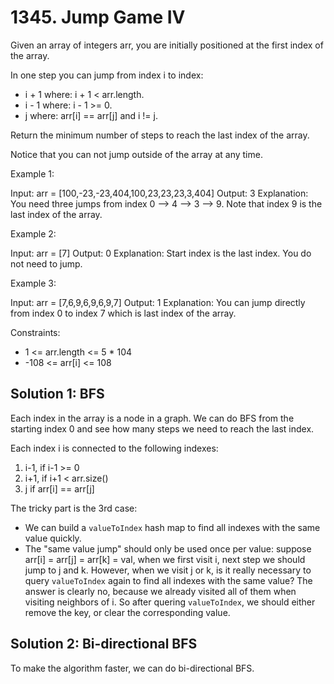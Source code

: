 # 1345. Jump Game IV
Given an array of integers arr, you are initially positioned at the first index of the array.

In one step you can jump from index i to index:

* i + 1 where: i + 1 < arr.length.
* i - 1 where: i - 1 >= 0.
* j where: arr[i] == arr[j] and i != j.

Return the minimum number of steps to reach the last index of the array.

Notice that you can not jump outside of the array at any time.

Example 1:

Input: arr = [100,-23,-23,404,100,23,23,23,3,404]
Output: 3
Explanation: You need three jumps from index 0 --> 4 --> 3 --> 9. Note that index 9 is the last index of the array.

Example 2:

Input: arr = [7]
Output: 0
Explanation: Start index is the last index. You do not need to jump.

Example 3:

Input: arr = [7,6,9,6,9,6,9,7]
Output: 1
Explanation: You can jump directly from index 0 to index 7 which is last index of the array.

Constraints:

* 1 <= arr.length <= 5 * 104
* -108 <= arr[i] <= 108

## Solution 1: BFS
Each index in the array is a node in a graph. We can do BFS from the starting index 0 and see how many steps we need to reach the last index.

Each index i is connected to the following indexes:

1. i-1, if i-1 >= 0
2. i+1, if i+1 < arr.size()
3. j if arr[i] == arr[j]

The tricky part is the 3rd case:

* We can build a `valueToIndex` hash map to find all indexes with the same value quickly.
* The "same value jump" should only be used once per value: suppose arr[i] = arr[j] = arr[k] = val, when we first visit i, next step we should jump to j and k. However, when we visit j or k, is it really necessary to query `valueToIndex` again to find all indexes with the same value? The answer is clearly no, because we already visited all of them when visiting neighbors of i. So after quering `valueToIndex`, we should either remove the key, or clear the corresponding value.

## Solution 2: Bi-directional BFS
To make the algorithm faster, we can do bi-directional BFS.